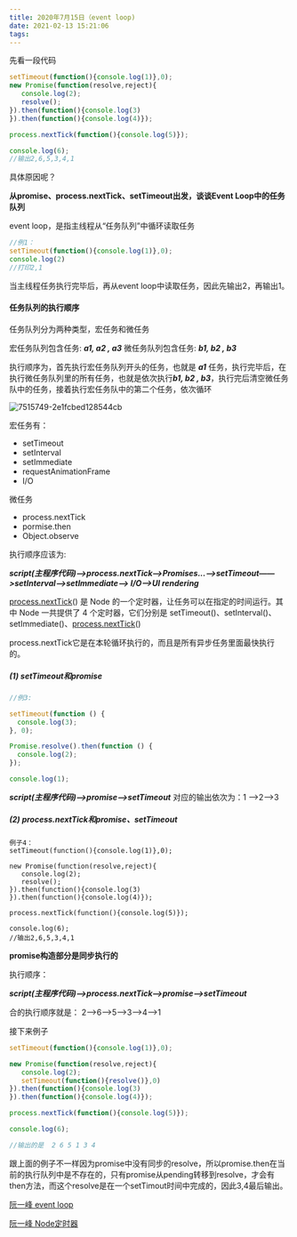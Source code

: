 ```yaml
---
title: 2020年7月15日（event loop)
date: 2021-02-13 15:21:06
tags:
---
```


先看一段代码

```js
setTimeout(function(){console.log(1)},0);
new Promise(function(resolve,reject){
   console.log(2);
   resolve();
}).then(function(){console.log(3)
}).then(function(){console.log(4)});

process.nextTick(function(){console.log(5)});

console.log(6);
//输出2,6,5,3,4,1
```

具体原因呢？

**从promise、process.nextTick、setTimeout出发，谈谈Event Loop中的任务队列**

event loop，是指主线程从“任务队列”中循环读取任务

```js
//例1：
setTimeout(function(){console.log(1)},0);
console.log(2)
//打印2,1
```

当主线程任务执行完毕后，再从event loop中读取任务，因此先输出2，再输出1。

#### 任务队列的执行顺序

任务队列分为两种类型，宏任务和微任务

宏任务队列包含任务: ***a1, a2 , a3***
微任务队列包含任务: ***b1, b2 , b3***

执行顺序为，首先执行宏任务队列开头的任务，也就是 ***a1*** 任务，执行完毕后，在执行微任务队列里的所有任务，也就是依次执行***b1, b2 , b3***，执行完后清空微任务队中的任务，接着执行宏任务队中的第二个任务，依次循环



![7515749-2e1fcbed128544cb](./assets/7515749-2e1fcbed128544cb.webp)

宏任务有：

- setTimeout
- setInterval
- setImmediate
- requestAnimationFrame
- I/O

微任务

- process.nextTick
- pormise.then
- Object.observe

执行顺序应该为:

***script(主程序代码)—>process.nextTick—>Promises...——>setTimeout——>setInterval——>setImmediate——> I/O——>UI rendering***

[process.nextTick](https://www.lisa33xiaoq.net/tag/process-nexttick)() 是 Node 的一个定时器，让任务可以在指定的时间运行。其中 Node 一共提供了 4 个定时器，它们分别是 setTimeout()、setInterval()、setImmediate()、[process.nextTick](https://www.lisa33xiaoq.net/tag/process-nexttick)()

process.nextTick它是在本轮循环执行的，而且是所有异步任务里面最快执行的。

##### (1) setTimeout和promise

```js
//例3:

setTimeout(function () {
  console.log(3);
}, 0);

Promise.resolve().then(function () {
  console.log(2);
});

console.log(1);

```

***script(主程序代码)——>promise——>setTimeout***
对应的输出依次为：1 ——>2——>3

##### (2) process.nextTick和promise、setTimeout

```
例子4：
setTimeout(function(){console.log(1)},0);

new Promise(function(resolve,reject){
   console.log(2);
   resolve();
}).then(function(){console.log(3)
}).then(function(){console.log(4)});

process.nextTick(function(){console.log(5)});

console.log(6);
//输出2,6,5,3,4,1
```

**promise构造部分是同步执行的**

执行顺序：

***script(主程序代码)——>process.nextTick——>promise——>setTimeout***

合的执行顺序就是： 2——>6——>5——>3——>4——>1

接下来例子

```js
setTimeout(function(){console.log(1)},0);

new Promise(function(resolve,reject){
   console.log(2);
   setTimeout(function(){resolve()},0)
}).then(function(){console.log(3)
}).then(function(){console.log(4)});

process.nextTick(function(){console.log(5)});

console.log(6);

//输出的是  2 6 5 1 3 4
```

跟上面的例子不一样因为promise中没有同步的resolve，所以promise.then在当前的执行队列中是不存在的，只有promise从pending转移到resolve，才会有then方法，而这个resolve是在一个setTimout时间中完成的，因此3,4最后输出。


[阮一峰 event loop](http://www.ruanyifeng.com/blog/2014/10/event-loop.html)

[阮一峰 Node定时器](http://www.ruanyifeng.com/blog/2018/02/node-event-loop.html)



